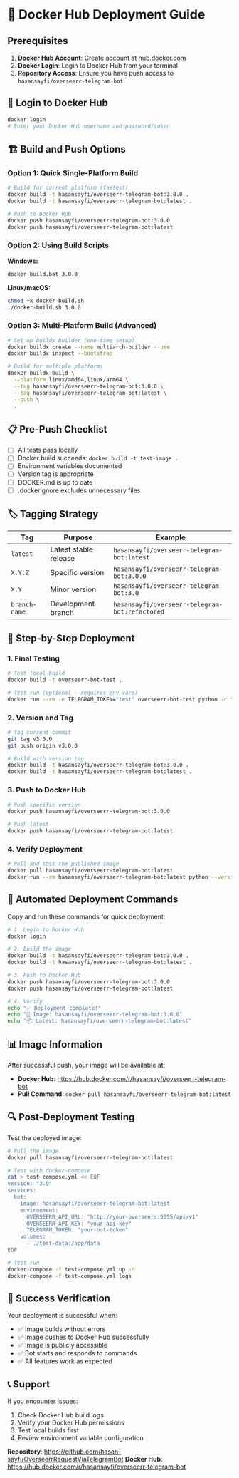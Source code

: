 # 🚀 Docker Hub Deployment Guide

## Prerequisites

1. **Docker Hub Account**: Create account at [hub.docker.com](https://hub.docker.com)
2. **Docker Login**: Login to Docker Hub from your terminal
3. **Repository Access**: Ensure you have push access to `hasansayfi/overseerr-telegram-bot`

## 🔐 Login to Docker Hub

```bash
docker login
# Enter your Docker Hub username and password/token
```

## 🏗️ Build and Push Options

### Option 1: Quick Single-Platform Build

```bash
# Build for current platform (fastest)
docker build -t hasansayfi/overseerr-telegram-bot:3.0.0 .
docker build -t hasansayfi/overseerr-telegram-bot:latest .

# Push to Docker Hub
docker push hasansayfi/overseerr-telegram-bot:3.0.0
docker push hasansayfi/overseerr-telegram-bot:latest
```

### Option 2: Using Build Scripts

**Windows:**
```cmd
docker-build.bat 3.0.0
```

**Linux/macOS:**
```bash
chmod +x docker-build.sh
./docker-build.sh 3.0.0
```

### Option 3: Multi-Platform Build (Advanced)

```bash
# Set up buildx builder (one-time setup)
docker buildx create --name multiarch-builder --use
docker buildx inspect --bootstrap

# Build for multiple platforms
docker buildx build \
  --platform linux/amd64,linux/arm64 \
  --tag hasansayfi/overseerr-telegram-bot:3.0.0 \
  --tag hasansayfi/overseerr-telegram-bot:latest \
  --push \
  .
```

## 📋 Pre-Push Checklist

- [ ] All tests pass locally
- [ ] Docker build succeeds: `docker build -t test-image .`
- [ ] Environment variables documented
- [ ] Version tag is appropriate
- [ ] DOCKER.md is up to date
- [ ] .dockerignore excludes unnecessary files

## 🏷️ Tagging Strategy

| Tag | Purpose | Example |
|-----|---------|---------|
| `latest` | Latest stable release | `hasansayfi/overseerr-telegram-bot:latest` |
| `X.Y.Z` | Specific version | `hasansayfi/overseerr-telegram-bot:3.0.0` |
| `X.Y` | Minor version | `hasansayfi/overseerr-telegram-bot:3.0` |
| `branch-name` | Development branch | `hasansayfi/overseerr-telegram-bot:refactored` |

## 🎯 Step-by-Step Deployment

### 1. Final Testing
```bash
# Test local build
docker build -t overseerr-bot-test .

# Test run (optional - requires env vars)
docker run --rm -e TELEGRAM_TOKEN="test" overseerr-bot-test python -c "import bot; print('Import successful')"
```

### 2. Version and Tag
```bash
# Tag current commit
git tag v3.0.0
git push origin v3.0.0

# Build with version tag
docker build -t hasansayfi/overseerr-telegram-bot:3.0.0 .
docker build -t hasansayfi/overseerr-telegram-bot:latest .
```

### 3. Push to Docker Hub
```bash
# Push specific version
docker push hasansayfi/overseerr-telegram-bot:3.0.0

# Push latest
docker push hasansayfi/overseerr-telegram-bot:latest
```

### 4. Verify Deployment
```bash
# Pull and test the published image
docker pull hasansayfi/overseerr-telegram-bot:latest
docker run --rm hasansayfi/overseerr-telegram-bot:latest python --version
```

## 🎯 Automated Deployment Commands

Copy and run these commands for quick deployment:

```bash
# 1. Login to Docker Hub
docker login

# 2. Build the image
docker build -t hasansayfi/overseerr-telegram-bot:3.0.0 .
docker build -t hasansayfi/overseerr-telegram-bot:latest .

# 3. Push to Docker Hub
docker push hasansayfi/overseerr-telegram-bot:3.0.0
docker push hasansayfi/overseerr-telegram-bot:latest

# 4. Verify
echo "✅ Deployment complete!"
echo "🐳 Image: hasansayfi/overseerr-telegram-bot:3.0.0"
echo "📦 Latest: hasansayfi/overseerr-telegram-bot:latest"
```

## 📊 Image Information

After successful push, your image will be available at:
- **Docker Hub**: https://hub.docker.com/r/hasansayfi/overseerr-telegram-bot
- **Pull Command**: `docker pull hasansayfi/overseerr-telegram-bot:latest`

## 🔍 Post-Deployment Testing

Test the deployed image:

```bash
# Pull the image
docker pull hasansayfi/overseerr-telegram-bot:latest

# Test with docker-compose
cat > test-compose.yml << EOF
version: "3.9"
services:
  bot:
    image: hasansayfi/overseerr-telegram-bot:latest
    environment:
      OVERSEERR_API_URL: "http://your-overseerr:5055/api/v1"
      OVERSEERR_API_KEY: "your-api-key"
      TELEGRAM_TOKEN: "your-bot-token"
    volumes:
      - ./test-data:/app/data
EOF

# Test run
docker-compose -f test-compose.yml up -d
docker-compose -f test-compose.yml logs
```

## 🎉 Success Verification

Your deployment is successful when:
- ✅ Image builds without errors
- ✅ Image pushes to Docker Hub successfully
- ✅ Image is publicly accessible
- ✅ Bot starts and responds to commands
- ✅ All features work as expected

## 📞 Support

If you encounter issues:
1. Check Docker Hub build logs
2. Verify your Docker Hub permissions
3. Test local builds first
4. Review environment variable configuration

**Repository**: https://github.com/hasan-sayfi/OverseerrRequestViaTelegramBot
**Docker Hub**: https://hub.docker.com/r/hasansayfi/overseerr-telegram-bot
